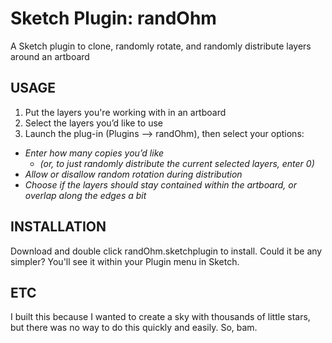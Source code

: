 Sketch Plugin: randOhm
======
A Sketch plugin to clone, randomly rotate, and randomly distribute layers around an artboard

## USAGE
 
1. Put the layers you're working with in an artboard
2. Select the layers you’d like to use
3. Launch the plug-in (Plugins --> randOhm), then select your options:
  - *Enter how many copies you’d like*
    - *(or, to just randomly distribute the current selected layers, enter 0)*
  - *Allow or disallow random rotation during distribution*
  - *Choose if the layers should stay contained within the artboard, or overlap along the edges a bit*

## INSTALLATION
Download and double click randOhm.sketchplugin to install. Could it be any simpler? You'll see it within your Plugin menu in Sketch. 

## ETC
I built this because I wanted to create a sky with thousands of little stars, but there was no way to do this quickly and easily. So, bam.

